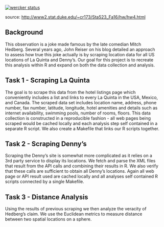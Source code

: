 [![wercker status](https://app.wercker.com/status/fba9cfd28fc2452c199f00227afb73b0/s/master "wercker status")](https://app.wercker.com/project/byKey/fba9cfd28fc2452c199f00227afb73b0)

source: http://www2.stat.duke.edu/~cr173/Sta523_Fa16/hw/hw4.html

## Background
This observation is a joke made famous by the late comedian Mitch Hedberg. Several years ago, John Reiser on his blog detailed an approach to assess how true this joke actually is by scraping location data for all US locations of La Quinta and Denny’s. Our goal for this project is to recreate this analysis within R and expand on both the data collection and analysis.

## Task 1 - Scraping La Quinta
The goal is to scrape this data from the hotel listings page which conveniently includes a list and links to every La Quinta in the USA, Mexico, and Canada. The scraped data set includes location name, address, phone number, fax number, latitude, longitude, hotel amenities and details such as internet availability, swimming pools, number of rooms, floors. This data collection is constructed in a reproducible fashion - all web pages being scraped would be cached locally and each analysis step self contained in a separate R script. We also create a Makefile that links our R scripts together.

## Task 2 - Scraping Denny’s
Scraping the Denny’s site is somewhat more complicated as it relies on a 3rd party service to display its locations. We fetch and parse the XML files that result from the API calls and combining their results in R. We also verify that these calls are sufficient to obtain all Denny’s locations. Again all web page or API result used are cached locally and all analyses self contained R scripts connected by a single Makefile.

## Task 3 - Distance Analysis
Using the results of previous scraping we then analyze the veracity of Hedberg’s claim. We use the Euclidean metrics to measure distance between two spatial locations on a sphere. 


